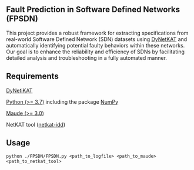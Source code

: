 
## Fault Prediction in Software Defined Networks (FPSDN)

This project provides a robust framework for extracting specifications from real-world Software Defined Network (SDN) datasets using [DyNetKAT](https://arxiv.org/abs/2102.10035) and 
automatically identifying potential faulty
behaviors within these networks. Our goal is to enhance the reliability and efficiency of SDNs by facilitating detailed analysis and troubleshooting in a fully automated manner.

## Requirements

[DyNetiKAT](https://github.com/hcantunc/DyNetiKAT/tree/master)

[Python (>= 3.7)](https://www.python.org/downloads/) including the package [NumPy](https://numpy.org/)

[Maude (>= 3.0)](http://maude.cs.illinois.edu/w/index.php/All_Maude_3_versions)

NetKAT tool ([netkat-idd](https://github.com/netkat-lang/netkat))

## Usage

    python ./FPSDN/FPSDN.py <path_to_logfile> <path_to_maude> <path_to_netkat_tool>
